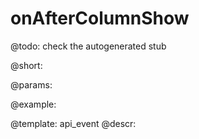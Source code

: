 onAfterColumnShow
=============

@todo:
	check the autogenerated stub

@short:
	

@params:

@example:


@template:	api_event
@descr:

